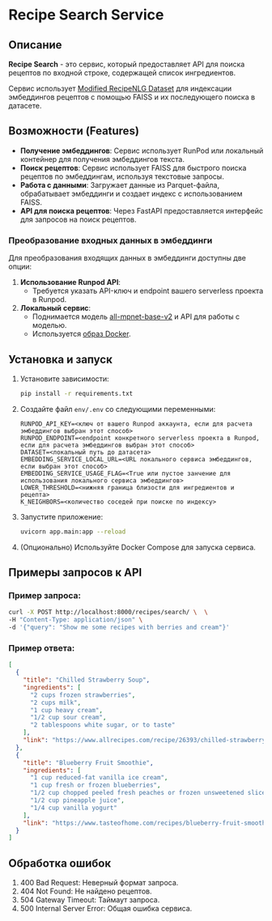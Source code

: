 # Recipe Search Service

## Описание

**Recipe Search** - это сервис, который предоставляет API для поиска рецептов по входной строке, содержащей список ингредиентов.

Сервис использует [Modified RecipeNLG Dataset](https://github.com/ITMO-Recipe-Advisor-Project/Recipes-Dataset) для индексации эмбеддингов рецептов с помощью FAISS и их последующего поиска в датасете.


## Возможности (Features)

- **Получение эмбеддингов**: Сервис использует RunPod или локальный контейнер для получения эмбеддингов текста.
- **Поиск рецептов**: Сервис использует FAISS для быстрого поиска рецептов по эмбеддингам, используя текстовые запросы.
- **Работа с данными**: Загружает данные из Parquet-файла, обрабатывает эмбеддинги и создает индекс с использованием FAISS.
- **API для поиска рецептов**: Через FastAPI предоставляется интерфейс для запросов на поиск рецептов.

### Преобразование входных данных в эмбеддинги
Для преобразования входящих данных в эмбеддинги доступны две опции:
1. **Использование Runpod API**:
   - Требуется указать API-ключ и endpoint вашего serverless проекта в Runpod.
2. **Локальный сервис**:
   - Поднимается модель [all-mpnet-base-v2](https://huggingface.co/sentence-transformers/all-mpnet-base-v2) и API для работы с моделью.
   - Используется [образ Docker](https://hub.docker.com/layers/semitechnologies/transformers-inference/sentence-transformers-all-mpnet-base-v2-1.9.7/images/sha256-e9b9f418e64ac8f810a57c3c611c044dfab51a4215fb6908d9b7447bb102f20f).

## Установка и запуск

1. Установите зависимости:
   ```bash
   pip install -r requirements.txt
   ```

2. Создайте файл `env/.env` со следующими переменными:
   ```env
   RUNPOD_API_KEY=<ключ от вашего Runpod аккаунта, если для расчета эмбеддингов выбран этот способ>
   RUNPOD_ENDPOINT=<endpoint конкретного serverless проекта в Runpod, если для расчета эмбеддингов выбран этот способ>
   DATASET=<локальный путь до датасета>
   EMBEDDING_SERVICE_LOCAL_URL=<URL локального сервиса эмбеддингов, если выбран этот способ>
   EMBEDDING_SERVICE_USAGE_FLAG=<True или пустое занчение для использования локального сервиса эмбеддингов>
   LOWER_THRESHOLD=<нижняя граница близости для ингредиентов и рецепта>
   K_NEIGHBORS=<количество соседей при поиске по индексу>
   ```

3. Запустите приложение:
   ```bash
   uvicorn app.main:app --reload
   ```

4. (Опционально) Используйте Docker Compose для запуска сервиса.

## Примеры запросов к API

### Пример запроса:
```bash
curl -X POST http://localhost:8000/recipes/search/ \  \
-H "Content-Type: application/json" \
-d '{"query": "Show me some recipes with berries and cream"}'
```

### Пример ответа:
```json
[
  {
    "title": "Chilled Strawberry Soup",
    "ingredients": [
      "2 cups frozen strawberries",
      "2 cups milk",
      "1 cup heavy cream",
      "1/2 cup sour cream",
      "2 tablespoons white sugar, or to taste"
    ],
    "link": "https://www.allrecipes.com/recipe/26393/chilled-strawberry-soup/"
  },
  {
    "title": "Blueberry Fruit Smoothie",
    "ingredients": [
      "1 cup reduced-fat vanilla ice cream",
      "1 cup fresh or frozen blueberries",
      "1/2 cup chopped peeled fresh peaches or frozen unsweetened sliced peaches",
      "1/2 cup pineapple juice",
      "1/4 cup vanilla yogurt"
    ],
    "link": "https://www.tasteofhome.com/recipes/blueberry-fruit-smoothie/"
  }
]
```

## Обработка ошибок

1. 400 Bad Request: Неверный формат запроса.
2. 404 Not Found: Не найдено рецептов.
3. 504 Gateway Timeout: Таймаут запроса.
4. 500 Internal Server Error: Общая ошибка сервиса.
